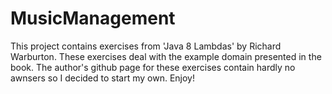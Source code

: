 MusicManagement
===============

This project contains exercises from 'Java 8 Lambdas' by Richard Warburton. These exercises deal with the example
domain presented in the book. The author's github page for these exercises contain hardly no awnsers so I decided
to start my own. Enjoy!
